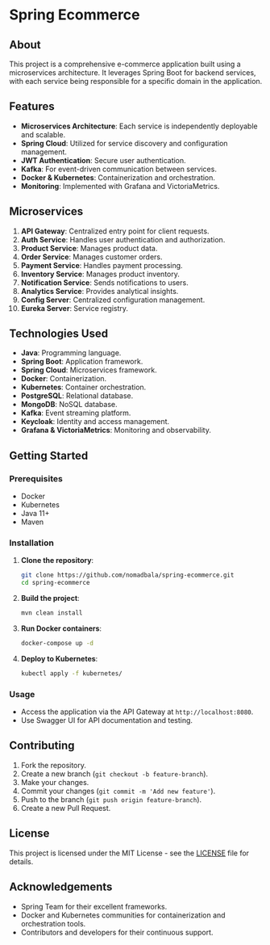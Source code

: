 # Spring Ecommerce

## About

This project is a comprehensive e-commerce application built using a microservices architecture. It leverages Spring Boot for backend services, with each service being responsible for a specific domain in the application.

## Features

- **Microservices Architecture**: Each service is independently deployable and scalable.
- **Spring Cloud**: Utilized for service discovery and configuration management.
- **JWT Authentication**: Secure user authentication.
- **Kafka**: For event-driven communication between services.
- **Docker & Kubernetes**: Containerization and orchestration.
- **Monitoring**: Implemented with Grafana and VictoriaMetrics.

## Microservices

1. **API Gateway**: Centralized entry point for client requests.
2. **Auth Service**: Handles user authentication and authorization.
3. **Product Service**: Manages product data.
4. **Order Service**: Manages customer orders.
5. **Payment Service**: Handles payment processing.
6. **Inventory Service**: Manages product inventory.
7. **Notification Service**: Sends notifications to users.
8. **Analytics Service**: Provides analytical insights.
9. **Config Server**: Centralized configuration management.
10. **Eureka Server**: Service registry.

## Technologies Used

- **Java**: Programming language.
- **Spring Boot**: Application framework.
- **Spring Cloud**: Microservices framework.
- **Docker**: Containerization.
- **Kubernetes**: Container orchestration.
- **PostgreSQL**: Relational database.
- **MongoDB**: NoSQL database.
- **Kafka**: Event streaming platform.
- **Keycloak**: Identity and access management.
- **Grafana & VictoriaMetrics**: Monitoring and observability.

## Getting Started

### Prerequisites

- Docker
- Kubernetes
- Java 11+
- Maven

### Installation

1. **Clone the repository**:
    ```bash
    git clone https://github.com/nomadbala/spring-ecommerce.git
    cd spring-ecommerce
    ```

2. **Build the project**:
    ```bash
    mvn clean install
    ```

3. **Run Docker containers**:
    ```bash
    docker-compose up -d
    ```

4. **Deploy to Kubernetes**:
    ```bash
    kubectl apply -f kubernetes/
    ```

### Usage

- Access the application via the API Gateway at `http://localhost:8080`.
- Use Swagger UI for API documentation and testing.

## Contributing

1. Fork the repository.
2. Create a new branch (`git checkout -b feature-branch`).
3. Make your changes.
4. Commit your changes (`git commit -m 'Add new feature'`).
5. Push to the branch (`git push origin feature-branch`).
6. Create a new Pull Request.

## License

This project is licensed under the MIT License - see the [LICENSE](LICENSE) file for details.

## Acknowledgements

- Spring Team for their excellent frameworks.
- Docker and Kubernetes communities for containerization and orchestration tools.
- Contributors and developers for their continuous support.

